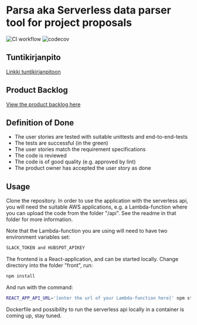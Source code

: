 # Parsa aka Serverless data parser tool for project proposals

![CI workflow](https://github.com/Ohtu-org/Serverless-data-parser-tool-for-project-proposals/actions/workflows/main.yml/badge.svg)
![codecov](https://codecov.io/gh/Ohtu-org/Serverless-data-parser-tool-for-project-proposals/branch/main/graph/badge.svg?token=S2MQ8HYQ94)

## Tuntikirjanpito  
[Linkki tuntikirjanpitoon](https://docs.google.com/spreadsheets/d/1cuh5_3st2fF5PlzxUwkLurNdqGqkFm90v7kIZbUjTgg/edit#gid=2125689465)

## Product Backlog
[View the product backlog here](https://github.com/orgs/Ohtu-org/projects/1/views/1?layout=board)

## Definition of Done
- The user stories are tested with suitable unittests and end-to-end-tests
- The tests are successful (in the green) 
- The user stories match the requirement specifications
- The code is reviewed
- The code is of good quality (e.g. approved by lint)
- The product owner has accepted the user story as done

## Usage
Clone the repository. In order to use the application with the serverless api, you will need the suitable AWS applications, e.g. a Lambda-function where you can upload the code from the folder "/api". See the readme in that folder for more information.

Note that the Lambda-function you are using will need to have two environment variables set: 
```bash
SLACK_TOKEN and HUBSPOT_APIKEY
```

The frontend is a React-application, and can be started locally. Change directory into the folder "front", run:
```bash
npm install
```
And run with the command:
```bash
REACT_APP_API_URL='[enter the url of your Lambda-function here]' npm start
```
Dockerfile and possibility to run the serverless api locally in a container is coming up, stay tuned.
